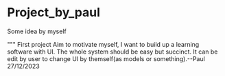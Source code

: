 # Project_by_paul
Some idea by myself

"""
First project
Aim to motivate myself, I want to build up a learning software with UI. The whole system should be easy but succinct. It can be edit by user to change UI by themself(as models or something).--Paul 27/12/2023

